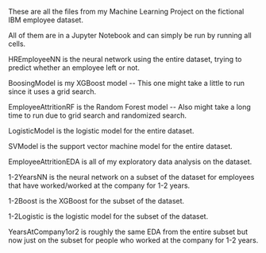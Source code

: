 These are all the files from my Machine Learning Project on the fictional IBM employee dataset.

All of them are in a Jupyter Notebook and can simply be run by running all cells.

HREmployeeNN is the neural network using the entire dataset, trying to predict whether an employee left or not.

BoosingModel is my XGBoost model -- This one might take a little to run since it uses a grid search.

EmployeeAttritionRF is the Random Forest model -- Also might take a long time to run due to grid search and randomized search.

LogisticModel is the logistic model for the entire dataset.

SVModel is the support vector machine model for the entire dataset.

EmployeeAttritionEDA is all of my exploratory data analysis on the dataset.

1-2YearsNN is the neural network on a subset of the dataset for employees that have worked/worked at the company for 1-2 years.

1-2Boost is the XGBoost for the subset of the dataset.

1-2Logistic is the logistic model for the subset of the dataset.

YearsAtCompany1or2 is roughly the same EDA from the entire subset but now just on the subset for people who worked at the 
company for 1-2 years.
